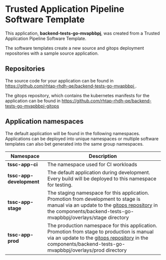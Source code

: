 # Trusted Application Pipeline Software Template

This application, **backend-tests-go-mvapbbpj**, was created from a Trusted Application Pipeline Software Template.

The software templates create a new source and gitops deployment repositories with a sample source application. 

## Repositories

The source code for your application can be found in [https://github.com/rhtap-rhdh-qe/backend-tests-go-mvapbbpj ](https://github.com/rhtap-rhdh-qe/backend-tests-go-mvapbbpj ).
 
The gitops repository, which contains the kubernetes manifests for the application can be found in 
[https://github.com/rhtap-rhdh-qe/backend-tests-go-mvapbbpj-gitops ](https://github.com/rhtap-rhdh-qe/backend-tests-go-mvapbbpj-gitops ) 

## Application namespaces 

The default application will be found in the following namespaces. Applications can be deployed into unique namespaces or multiple software templates can also bet generated into the same group namespaces.  

|  Namespace   |  Description   |  
| -------- | -------- |
| **tssc-app-ci** | The namespace used for CI workloads |
| **tssc-app-development** | The default application during development. Every build will be deployed to this namespace for testing. |
| **tssc-app-stage** | The staging namespace for this application. Promotion from development to stage is manual via an update to the [gitops repository](https://github.com/rhtap-rhdh-qe/backend-tests-go-mvapbbpj-gitops ) in the components/backend-tests-go-mvapbbpj/overlays/stage directory |
| **tssc-app-prod** | The production namespace for this application. Promotion from stage to production is manual via an update to the [gitops repository](https://github.com/rhtap-rhdh-qe/backend-tests-go-mvapbbpj-gitops ) in the components/backend-tests-go-mvapbbpj/overlays/prod directory |